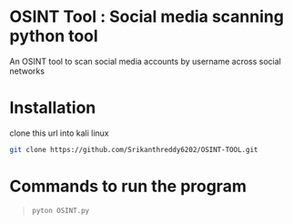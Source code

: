 # OSINT Tool : Social media scanning python tool
   An OSINT tool to scan social media accounts by username across social networks
# Installation
clone this url into kali linux
```sh 
git clone https://github.com/Srikanthreddy6202/OSINT-TOOL.git
```
# Commands to run the program
> ```sh
> pyton OSINT.py
> ```



